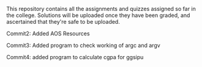 This repository contains all the assignments and quizzes assigned so far in the college. Solutions will be uploaded once they have been graded, and ascertained that they're safe to be uploaded.

Commit2:
Added AOS Resources

Commit3:
Added program to check working of argc and argv

Commit4:
added program to calculate cgpa for ggsipu